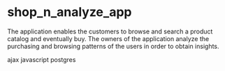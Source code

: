 # shop_n_analyze_app

The application enables the customers to browse and search a product catalog and
eventually buy. The owners of the application analyze the purchasing and browsing
patterns of the users in order to obtain insights.

ajax javascript postgres
